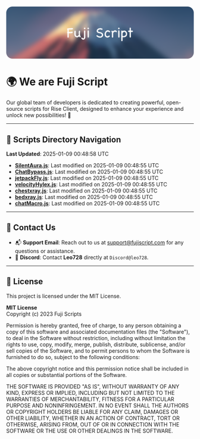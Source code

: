 ![Banner](.github/b.webp)

# 🌍 **We are Fuji Script**

Our global team of developers is dedicated to creating powerful, open-source scripts for Rise Client, designed to enhance your experience and unlock new possibilities! 🌟

---
<!-- SCRIPTS_NAVIGATION_START -->
## 📂 **Scripts Directory Navigation**

**Last Updated**: 2025-01-09 00:48:58 UTC

- **[SilentAura.js](scripts/SilentAura.js)**: Last modified on 2025-01-09 00:48:55 UTC
- **[ChatBypass.js](scripts/ChatBypass.js)**: Last modified on 2025-01-09 00:48:55 UTC
- **[jetpackFly.js](scripts/jetpackFly.js)**: Last modified on 2025-01-09 00:48:55 UTC
- **[velocityHylex.js](scripts/velocityHylex.js)**: Last modified on 2025-01-09 00:48:55 UTC
- **[chestxray.js](scripts/chestxray.js)**: Last modified on 2025-01-09 00:48:55 UTC
- **[bedxray.js](scripts/bedxray.js)**: Last modified on 2025-01-09 00:48:55 UTC
- **[chatMacro.js](scripts/chatMacro.js)**: Last modified on 2025-01-09 00:48:55 UTC

<!-- SCRIPTS_NAVIGATION_END -->

---

## 💬 **Contact Us**  
- 📬 **Support Email**: Reach out to us at [support@fujiscript.com](mailto:support@fujiscript.com) for any questions or assistance.  
- 💬 **Discord**: Contact **Leo728** directly at `Discord@leo728`.

---

## 📜 **License**

This project is licensed under the MIT License.  

**MIT License**  
Copyright (c) 2023 Fuji Scripts  

Permission is hereby granted, free of charge, to any person obtaining a copy of this software and associated documentation files (the "Software"), to deal in the Software without restriction, including without limitation the rights to use, copy, modify, merge, publish, distribute, sublicense, and/or sell copies of the Software, and to permit persons to whom the Software is furnished to do so, subject to the following conditions:  

The above copyright notice and this permission notice shall be included in all copies or substantial portions of the Software.  

THE SOFTWARE IS PROVIDED "AS IS", WITHOUT WARRANTY OF ANY KIND, EXPRESS OR IMPLIED, INCLUDING BUT NOT LIMITED TO THE WARRANTIES OF MERCHANTABILITY, FITNESS FOR A PARTICULAR PURPOSE AND NONINFRINGEMENT. IN NO EVENT SHALL THE AUTHORS OR COPYRIGHT HOLDERS BE LIABLE FOR ANY CLAIM, DAMAGES OR OTHER LIABILITY, WHETHER IN AN ACTION OF CONTRACT, TORT OR OTHERWISE, ARISING FROM, OUT OF OR IN CONNECTION WITH THE SOFTWARE OR THE USE OR OTHER DEALINGS IN THE SOFTWARE.  
